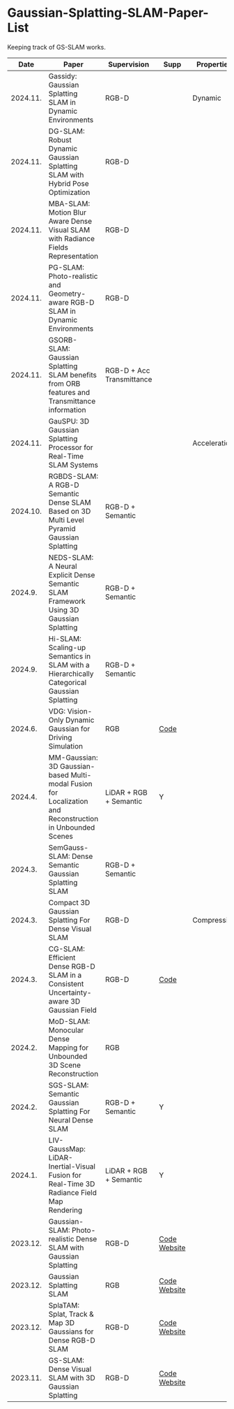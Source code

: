 # Gaussian-Splatting-SLAM-Paper-List
Keeping track of GS-SLAM works.

| Date    | Paper    | Supervision    | Supp | Properties |
|-------------|-------------|-------------|-------------|-------------|
| 2024.11.| Gassidy: Gaussian Splatting SLAM in Dynamic Environments | RGB-D | | Dynamic |
| 2024.11.| DG-SLAM: Robust Dynamic Gaussian Splatting SLAM with Hybrid Pose Optimization | RGB-D | | |
| 2024.11.| MBA-SLAM: Motion Blur Aware Dense Visual SLAM with Radiance Fields Representation | RGB-D | | |
| 2024.11.| PG-SLAM: Photo-realistic and Geometry-aware RGB-D SLAM in Dynamic Environments | RGB-D | | |
| 2024.11.| GSORB-SLAM: Gaussian Splatting SLAM benefits from ORB features and Transmittance information | RGB-D + Acc Transmittance | | |
| 2024.11.| GauSPU: 3D Gaussian Splatting Processor for Real-Time SLAM Systems | | | Acceleration |
| 2024.10.| RGBDS-SLAM: A RGB-D Semantic Dense SLAM Based on 3D Multi Level Pyramid Gaussian Splatting | RGB-D + Semantic | | |
| 2024.9. | NEDS-SLAM: A Neural Explicit Dense Semantic SLAM Framework Using 3D Gaussian Splatting | RGB-D + Semantic | | |
| 2024.9. | Hi-SLAM: Scaling-up Semantics in SLAM with a Hierarchically Categorical Gaussian Splatting | RGB-D + Semantic | |
| 2024.6. | VDG: Vision-Only Dynamic Gaussian for Driving Simulation | RGB | [Code](https://github.com/spla-tam/SplaTAM) | |
| 2024.4. | MM-Gaussian: 3D Gaussian-based Multi-modal Fusion for Localization and Reconstruction in Unbounded Scenes | LiDAR + RGB + Semantic | Y |
| 2024.3. | SemGauss-SLAM: Dense Semantic Gaussian Splatting SLAM | RGB-D + Semantic | |
| 2024.3. | Compact 3D Gaussian Splatting For Dense Visual SLAM | RGB-D | | Compression |
| 2024.3. | CG-SLAM: Efficient Dense RGB-D SLAM in a Consistent Uncertainty-aware 3D Gaussian Field | RGB-D | [Code](https://github.com/hjr37/CG-SLAM) |
| 2024.2. | MoD-SLAM: Monocular Dense Mapping for Unbounded 3D Scene Reconstruction | RGB | |
| 2024.2. | SGS-SLAM: Semantic Gaussian Splatting For Neural Dense SLAM | RGB-D + Semantic | Y |
| 2024.1. | LIV-GaussMap: LiDAR-Inertial-Visual Fusion for Real-Time 3D Radiance Field Map Rendering | LiDAR + RGB + Semantic | Y |
| 2023.12.| Gaussian-SLAM: Photo-realistic Dense SLAM with Gaussian Splatting | RGB-D | [Code](https://github.com/VladimirYugay/Gaussian-SLAM) [Website](https://vladimiryugay.github.io/gaussian_slam/) |
| 2023.12.| Gaussian Splatting SLAM | RGB | [Code](https://github.com/muskie82/MonoGS) [Website](https://rmurai.co.uk/projects/GaussianSplattingSLAM/) |
| 2023.12.| SplaTAM: Splat, Track & Map 3D Gaussians for Dense RGB-D SLAM | RGB-D | [Code](https://github.com/spla-tam/SplaTAM) [Website](https://spla-tam.github.io/) |
| 2023.11.| GS-SLAM: Dense Visual SLAM with 3D Gaussian Splatting | RGB-D | [Code](https://github.com/yanchi-3dv/diff-gaussian-rasterization-for-gsslam) [Website](https://gs-slam.github.io/) |






